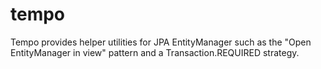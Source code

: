# tempo
Tempo provides helper utilities for JPA EntityManager such as the "Open EntityManager in view" pattern and a Transaction.REQUIRED strategy.
